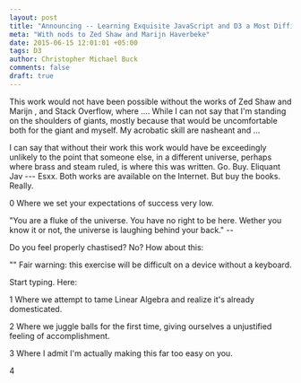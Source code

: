```yaml
---
layout: post
title: "Announcing -- Learning Exquisite JavaScript and D3 a Most Difficult Way"
meta: "With nods to Zed Shaw and Marijn Haverbeke"
date: 2015-06-15 12:01:01 +05:00
tags: D3
author: Christopher Michael Buck
comments: false
draft: true
---
```


This work would not have been possible without the works of Zed Shaw and Marijn , and Stack Overflow, where .... While I can not say that I'm standing on the shoulders of giants, mostly because that would be uncomfortable both for the giant and myself. My acrobatic skill are nasheant and ...

I can say that without their work this work would have be exceedingly unlikely to the point that someone else, in a different universe, perhaps where brass and steam ruled, is where this was written.  Go. Buy. Eliquant Jav  --- Esxx.  Both works are available on the Internet. But buy the books. Really.


0 Where we set your expectations of success very low.

"You are a fluke of the universe. You have no right to be here. Wether you know it or not, the universe is laughing behind your back." --

Do you feel properly chastised? No? How about this:

""
Fair warning: this exercise will be difficult on a device without a keyboard. 

Start typing. Here: 

1 Where we attempt to tame Linear Algebra and realize it's already domesticated.

2 Where we juggle balls for the first time, giving ourselves a unjustified feeling of accomplishment.

3 Where I admit I'm actually making this far too easy on you.
 
4 